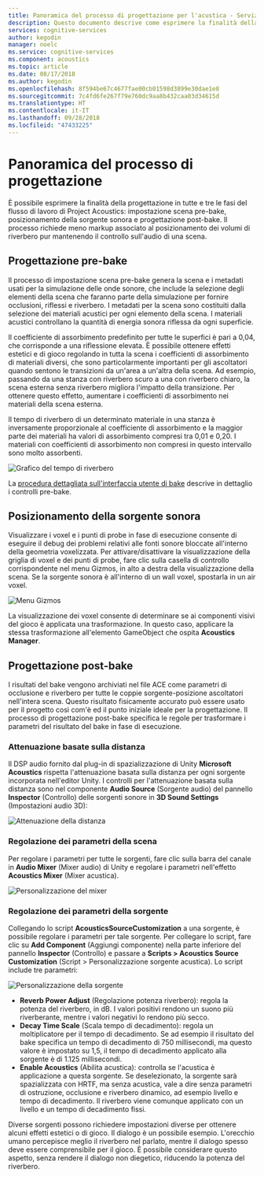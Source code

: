 ```yaml
---
title: Panoramica del processo di progettazione per l'acustica - Servizi cognitivi
description: Questo documento descrive come esprimere la finalità della progettazione in tutte e tre le fasi del flusso di lavoro di Project Acoustics.
services: cognitive-services
author: kegodin
manager: noelc
ms.service: cognitive-services
ms.component: acoustics
ms.topic: article
ms.date: 08/17/2018
ms.author: kegodin
ms.openlocfilehash: 8f594be67c4677fae00cb01598d3899e30dae1e8
ms.sourcegitcommit: 7c4fd6fe267f79e760dc9aa8b432caa03d34615d
ms.translationtype: HT
ms.contentlocale: it-IT
ms.lasthandoff: 09/28/2018
ms.locfileid: "47433225"
---
```

# <a name="design-process-overview"></a>Panoramica del processo di progettazione
È possibile esprimere la finalità della progettazione in tutte e tre le fasi del flusso di lavoro di Project Acoustics: impostazione scena pre-bake, posizionamento della sorgente sonora e progettazione post-bake. Il processo richiede meno markup associato al posizionamento dei volumi di riverbero pur mantenendo il controllo sull'audio di una scena.

## <a name="pre-bake-design"></a>Progettazione pre-bake
Il processo di impostazione scena pre-bake genera la scena e i metadati usati per la simulazione delle onde sonore, che include la selezione degli elementi della scena che faranno parte della simulazione per fornire occlusioni, riflessi e riverbero. I metadati per la scena sono costituiti dalla selezione dei materiali acustici per ogni elemento della scena. I materiali acustici controllano la quantità di energia sonora riflessa da ogni superficie.

Il coefficiente di assorbimento predefinito per tutte le superfici è pari a 0,04, che corrisponde a una riflessione elevata. È possibile ottenere effetti estetici e di gioco regolando in tutta la scena i coefficienti di assorbimento di materiali diversi, che sono particolarmente importanti per gli ascoltatori quando sentono le transizioni da un'area a un'altra della scena. Ad esempio, passando da una stanza con riverbero scuro a una con riverbero chiaro, la scena esterna senza riverbero migliora l'impatto della transizione. Per ottenere questo effetto, aumentare i coefficienti di assorbimento nei materiali della scena esterna.

Il tempo di riverbero di un determinato materiale in una stanza è inversamente proporzionale al coefficiente di assorbimento e la maggior parte dei materiali ha valori di assorbimento compresi tra 0,01 e 0,20. I materiali con coefficienti di assorbimento non compresi in questo intervallo sono molto assorbenti.

![Grafico del tempo di riverbero](media/ReverbTimeGraph.png)

La [procedura dettagliata sull'interfaccia utente di bake](bake-ui-walkthrough.md) descrive in dettaglio i controlli pre-bake.

## <a name="sound-source-placement"></a>Posizionamento della sorgente sonora
Visualizzare i voxel e i punti di probe in fase di esecuzione consente di eseguire il debug dei problemi relativi alle fonti sonore bloccate all'interno della geometria voxelizzata. Per attivare/disattivare la visualizzazione della griglia di voxel e dei punti di probe, fare clic sulla casella di controllo corrispondente nel menu Gizmos, in alto a destra della visualizzazione della scena. Se la sorgente sonora è all'interno di un wall voxel, spostarla in un air voxel.

![Menu Gizmos](media/GizmosMenu.png)  

La visualizzazione dei voxel consente di determinare se ai componenti visivi del gioco è applicata una trasformazione. In questo caso, applicare la stessa trasformazione all'elemento GameObject che ospita **Acoustics Manager**.

## <a name="post-bake-design"></a>Progettazione post-bake
I risultati del bake vengono archiviati nel file ACE come parametri di occlusione e riverbero per tutte le coppie sorgente-posizione ascoltatori nell'intera scena. Questo risultato fisicamente accurato può essere usato per il progetto così com'è ed il punto iniziale ideale per la progettazione. Il processo di progettazione post-bake specifica le regole per trasformare i parametri del risultato del bake in fase di esecuzione.

### <a name="distance-based-attenuation"></a>Attenuazione basate sulla distanza
Il DSP audio fornito dal plug-in di spazializzazione di Unity **Microsoft Acoustics** rispetta l'attenuazione basata sulla distanza per ogni sorgente incorporata nell'editor Unity. I controlli per l'attenuazione basata sulla distanza sono nel componente **Audio Source** (Sorgente audio) del pannello **Inspector** (Controllo) delle sorgenti sonore in **3D Sound Settings** (Impostazioni audio 3D):

![Attenuazione della distanza](media/distanceattenuation.png)

### <a name="tuning-scene-parameters"></a>Regolazione dei parametri della scena
Per regolare i parametri per tutte le sorgenti, fare clic sulla barra del canale in **Audio Mixer** (Mixer audio) di Unity e regolare i parametri nell'effetto **Acoustics Mixer** (Mixer acustica).

![Personalizzazione del mixer](media/MixerParameters.png)

### <a name="tuning-source-parameters"></a>Regolazione dei parametri della sorgente
Collegando lo script **AcousticsSourceCustomization** a una sorgente, è possibile regolare i parametri per tale sorgente. Per collegare lo script, fare clic su **Add Component** (Aggiungi componente) nella parte inferiore del pannello **Inspector** (Controllo) e passare a **Scripts > Acoustics Source Customization** (Script > Personalizzazione sorgente acustica). Lo script include tre parametri:

![Personalizzazione della sorgente](media/SourceCustomization.png)

* **Reverb Power Adjust** (Regolazione potenza riverbero): regola la potenza del riverbero, in dB. I valori positivi rendono un suono più riverberante, mentre i valori negativi lo rendono più secco.
* **Decay Time Scale** (Scala tempo di decadimento): regola un moltiplicatore per il tempo di decadimento. Se ad esempio il risultato del bake specifica un tempo di decadimento di 750 millisecondi, ma questo valore è impostato su 1,5, il tempo di decadimento applicato alla sorgente è di 1.125 millisecondi.
* **Enable Acoustics** (Abilita acustica): controlla se l'acustica è applicazione a questa sorgente. Se deselezionato, la sorgente sarà spazializzata con HRTF, ma senza acustica, vale a dire senza parametri di ostruzione, occlusione e riverbero dinamico, ad esempio livello e tempo di decadimento. Il riverbero viene comunque applicato con un livello e un tempo di decadimento fissi.

Diverse sorgenti possono richiedere impostazioni diverse per ottenere alcuni effetti estetici o di gioco. Il dialogo è un possibile esempio. L'orecchio umano percepisce meglio il riverbero nel parlato, mentre il dialogo spesso deve essere comprensibile per il gioco. È possibile considerare questo aspetto, senza rendere il dialogo non diegetico, riducendo la potenza del riverbero.
